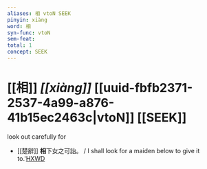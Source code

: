 ```yaml
---
aliases: 相 vtoN SEEK
pinyin: xiàng
word: 相
syn-func: vtoN
sem-feat: 
total: 1
concept: SEEK 
---
```

# [[相]] *[[xiàng]]*  [[uuid-fbfb2371-2537-4a99-a876-41b15ec2463c|vtoN]] [[SEEK]]
look out carefully for
 - [[楚辭]] **相**下女之可詒。 / I shall look for a maiden below to give it to.'[HXWD](https://hxwd.org/textview.html?location=KR4a0001_tls_001-6a.41)